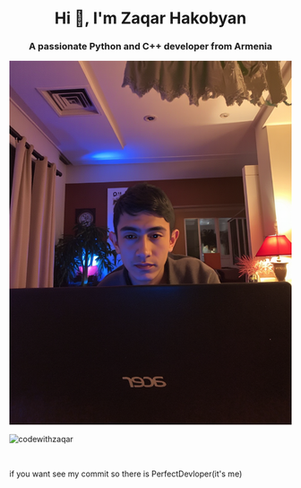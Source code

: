 <h1 align="center">Hi 👋, I'm Zaqar Hakobyan</h1>
<h3 align="center">A passionate Python and C++ developer from Armenia</h3>

<img src="image (2).png"></img>

<p align="left"> <img src="https://komarev.com/ghpvc/?username=codewithzaqar&label=Profile%20views&color=0e75b6&style=flat" alt="codewithzaqar" /> </p>

<p align="left"> <a href="https://twitter.com/" target="blank"><img src="https://img.shields.io/twitter/follow/?logo=twitter&style=for-the-badge" alt="" /></a> </p>

if you want see my commit so there is PerfectDevloper(it's me)
